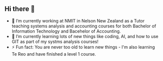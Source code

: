 ## Hi there 👋

- 🔭 I’m currently working at NMIT in Nelson New Zealand as a Tutor teaching systems analysis and accounting courses for both Bachelor of Information Technology and Bacehelor of Accounting.
- 🌱 I’m currently learning lots of new things like coding, AI, and how to use GIT as part of my systms analysis courses!
- ⚡ Fun fact: You are never too old to learn new things - I'm also learning Te Reo and have finished a level 1 course.

